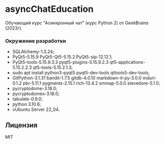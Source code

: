 # asyncChatEducation
Обучающий курс "Асинхронный чат" (курс Python 2) от GeekBrains (2023г).

### Окружение разработки
- SQLAlchemy-1.3.24;
- PyQt5-5.15.9   PyQt5-Qt5-5.15.2   PyQt5-sip-12.12.1;
- PyQt5-tools-5.15.9.3.3   pyqt5-plugins-5.15.9.2.3   qt5-applications-5.15.2.2.3   qt5-tools-5.15.2.1.3;
- sudo apt install python3-pyqt5 pyqt5-dev-tools qttools5-dev-tools;
- GitPython-3.1.31 bandit-1.7.5 gitdb-4.0.10 markdown-it-py-3.0.0 mdurl-0.1.2 pbr-5.11.1 pygments-2.15.1 rich-13.4.2 smmap-5.0.0 stevedore-5.1.0;
- pycryptodome-3.18.0;
- pycryptodomex-3.18.0;
- tabulate-0.9.0;
- python 3.10.6;
- vUbuntu Server 22_04.

## Лицензия
MIT
